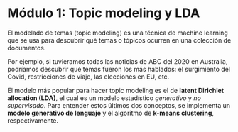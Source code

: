 # Módulo 1: Topic modeling y LDA
El modelado de temas (topic modeling) es una técnica de machine learning que se usa para descubrir qué temas o tópicos ocurren en una colección de documentos.

Por ejemplo, si tuvieramos todas las noticias de ABC del 2020 en Australia, podríamos descubrir qué temas fueron los más hablados: el surgimiento del Covid, restricciones de viaje, las elecciones en EU, etc.

El modelo más popular para hacer topic modeling es el de **latent Dirichlet allocation (LDA)**, el cual es un modelo estadístico *generativo* y *no supervisado*. Para entender estos últimos dos conceptos, se implementa un **modelo generativo de lenguaje** y el algoritmo de **k-means clustering**, respectivamente.
